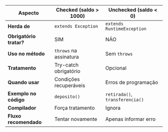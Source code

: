 | Aspecto | Checked (saldo > 1000) | Unchecked (saldo < 0) |
|---------|------------------------|------------------------|
| **Herda de** | `extends Exception` | `extends RuntimeException` |
| **Obrigatório tratar?** | SIM | NÃO |
| **Uso no método** | `throws` na assinatura | Sem `throws` |
| **Tratamento** | Try-catch obrigatório | Opcional |
| **Quando usar** | Condições recuperáveis | Erros de programação |
| **Exemplo no código** | `deposito()` | `retirada()`, `transferencia()` |
| **Compilador** | Força tratamento | Ignora |
| **Fluxo recomendado** | Tentar novamente | Apenas informar erro |